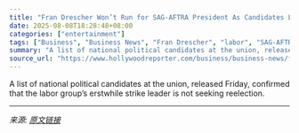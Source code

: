 ```yaml
---
title: "Fran Drescher Won’t Run for SAG-AFTRA President As Candidates Line Up for Race"
date: 2025-08-08T18:28:48+08:00
categories: ["entertainment"]
tags: ["Business", "Business News", "Fran Drescher", "labor", "SAG-AFTRA"]
summary: "A list of national political candidates at the union, released Friday, confirmed that the labor group’s erstwhile strike leader is not seeking reelection."
source_url: "https://www.hollywoodreporter.com/business/business-news/fran-drescher-not-running-sag-aftra-president-1236312550/"
---
```


A list of national political candidates at the union, released Friday, confirmed that the labor group’s erstwhile strike leader is not seeking reelection.

---

*来源: [原文链接](https://www.hollywoodreporter.com/business/business-news/fran-drescher-not-running-sag-aftra-president-1236312550/)*
